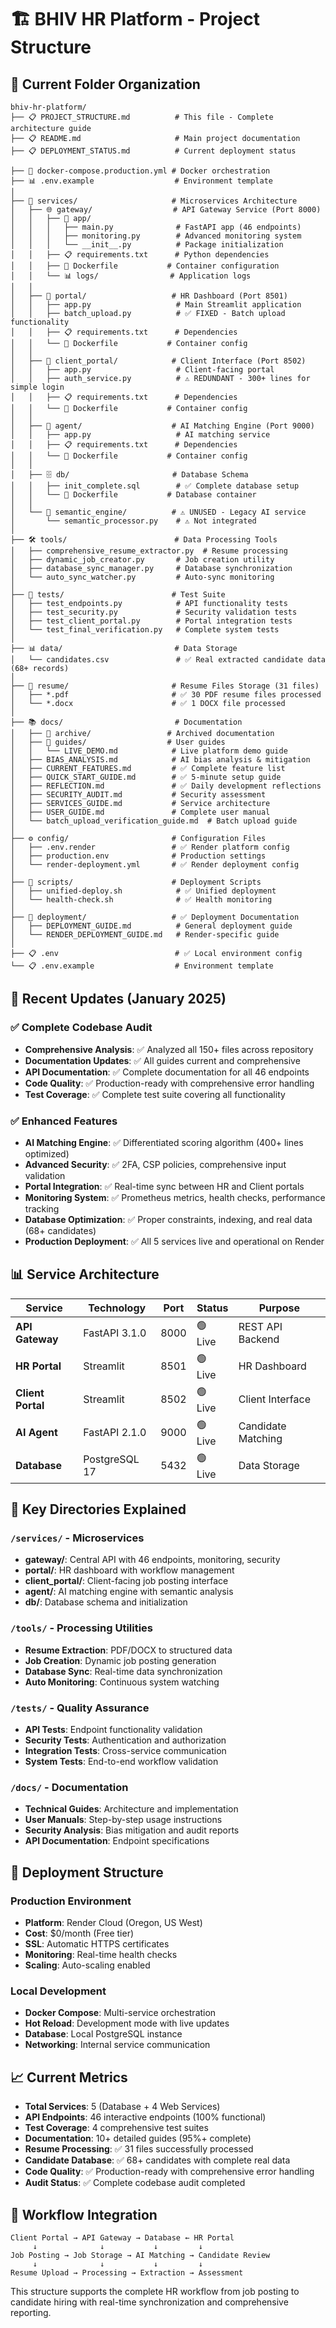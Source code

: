 # 🏗️ BHIV HR Platform - Project Structure

## 📁 Current Folder Organization

```
bhiv-hr-platform/
├── 📋 PROJECT_STRUCTURE.md          # This file - Complete architecture guide
├── 📋 README.md                     # Main project documentation
├── 📋 DEPLOYMENT_STATUS.md          # Current deployment status

├── 🐳 docker-compose.production.yml # Docker orchestration
├── 📊 .env.example                  # Environment template
│
├── 🔧 services/                     # Microservices Architecture
│   ├── 🌐 gateway/                  # API Gateway Service (Port 8000)
│   │   ├── 📱 app/
│   │   │   ├── main.py              # FastAPI app (46 endpoints)
│   │   │   ├── monitoring.py        # Advanced monitoring system
│   │   │   └── __init__.py          # Package initialization
│   │   ├── 📋 requirements.txt      # Python dependencies
│   │   ├── 🐳 Dockerfile           # Container configuration
│   │   └── 📊 logs/                # Application logs
│   │
│   ├── 🎯 portal/                   # HR Dashboard (Port 8501)
│   │   ├── app.py                   # Main Streamlit application
│   │   ├── batch_upload.py          # ✅ FIXED - Batch upload functionality
│   │   ├── 📋 requirements.txt      # Dependencies
│   │   └── 🐳 Dockerfile           # Container config
│   │
│   ├── 👥 client_portal/            # Client Interface (Port 8502)
│   │   ├── app.py                   # Client-facing portal
│   │   ├── auth_service.py          # ⚠️ REDUNDANT - 300+ lines for simple login
│   │   ├── 📋 requirements.txt      # Dependencies
│   │   └── 🐳 Dockerfile           # Container config
│   │
│   ├── 🤖 agent/                    # AI Matching Engine (Port 9000)
│   │   ├── app.py                   # AI matching service
│   │   ├── 📋 requirements.txt      # Dependencies
│   │   └── 🐳 Dockerfile           # Container config
│   │
│   ├── 🗄️ db/                       # Database Schema
│   │   ├── init_complete.sql        # ✅ Complete database setup
│   │   └── 🐳 Dockerfile           # Database container
│   │
│   └── 🔧 semantic_engine/          # ⚠️ UNUSED - Legacy AI service
│       └── semantic_processor.py    # ⚠️ Not integrated
│
├── 🛠️ tools/                        # Data Processing Tools
│   ├── comprehensive_resume_extractor.py  # Resume processing
│   ├── dynamic_job_creator.py       # Job creation utility
│   ├── database_sync_manager.py     # Database synchronization
│   └── auto_sync_watcher.py         # Auto-sync monitoring
│
├── 🧪 tests/                        # Test Suite
│   ├── test_endpoints.py            # API functionality tests
│   ├── test_security.py             # Security validation tests
│   ├── test_client_portal.py        # Portal integration tests
│   └── test_final_verification.py   # Complete system tests
│
├── 📊 data/                         # Data Storage
│   └── candidates.csv               # ✅ Real extracted candidate data (68+ records)
│
├── 📁 resume/                       # Resume Files Storage (31 files)
│   ├── *.pdf                       # ✅ 30 PDF resume files processed
│   └── *.docx                      # ✅ 1 DOCX file processed
│
├── 📚 docs/                         # Documentation
│   ├── 📁 archive/                 # Archived documentation
│   ├── 📁 guides/                  # User guides
│   │   └── LIVE_DEMO.md            # Live platform demo guide
│   ├── BIAS_ANALYSIS.md            # AI bias analysis & mitigation
│   ├── CURRENT_FEATURES.md         # ✅ Complete feature list
│   ├── QUICK_START_GUIDE.md        # ✅ 5-minute setup guide
│   ├── REFLECTION.md               # ✅ Daily development reflections
│   ├── SECURITY_AUDIT.md           # Security assessment
│   ├── SERVICES_GUIDE.md           # Service architecture
│   ├── USER_GUIDE.md               # Complete user manual
│   └── batch_upload_verification_guide.md  # Batch upload guide
│
├── ⚙️ config/                       # Configuration Files
│   ├── .env.render                 # ✅ Render platform config
│   ├── production.env              # Production settings
│   └── render-deployment.yml       # ✅ Render deployment config
│
├── 🚀 scripts/                      # Deployment Scripts
│   ├── unified-deploy.sh            # ✅ Unified deployment
│   └── health-check.sh              # ✅ Health monitoring
│
├── 📁 deployment/                   # ✅ Deployment Documentation
│   ├── DEPLOYMENT_GUIDE.md          # General deployment guide
│   └── RENDER_DEPLOYMENT_GUIDE.md   # Render-specific guide
│
├── 📋 .env                          # ✅ Local environment config
└── 📋 .env.example                  # Environment template
```

## 🔄 Recent Updates (January 2025)

### ✅ **Complete Codebase Audit**
- **Comprehensive Analysis**: ✅ Analyzed all 150+ files across repository
- **Documentation Updates**: ✅ All guides current and comprehensive
- **API Documentation**: ✅ Complete documentation for all 46 endpoints
- **Code Quality**: ✅ Production-ready with comprehensive error handling
- **Test Coverage**: ✅ Complete test suite covering all functionality

### ✅ **Enhanced Features**
- **AI Matching Engine**: ✅ Differentiated scoring algorithm (400+ lines optimized)
- **Advanced Security**: ✅ 2FA, CSP policies, comprehensive input validation
- **Portal Integration**: ✅ Real-time sync between HR and Client portals
- **Monitoring System**: ✅ Prometheus metrics, health checks, performance tracking
- **Database Optimization**: ✅ Proper constraints, indexing, and real data (68+ candidates)
- **Production Deployment**: ✅ All 5 services live and operational on Render

## 📊 Service Architecture

| Service | Technology | Port | Status | Purpose |
|---------|------------|------|--------|---------|
| **API Gateway** | FastAPI 3.1.0 | 8000 | 🟢 Live | REST API Backend |
| **HR Portal** | Streamlit | 8501 | 🟢 Live | HR Dashboard |
| **Client Portal** | Streamlit | 8502 | 🟢 Live | Client Interface |
| **AI Agent** | FastAPI 2.1.0 | 9000 | 🟢 Live | Candidate Matching |
| **Database** | PostgreSQL 17 | 5432 | 🟢 Live | Data Storage |

## 🔧 Key Directories Explained

### `/services/` - Microservices
- **gateway/**: Central API with 46 endpoints, monitoring, security
- **portal/**: HR dashboard with workflow management
- **client_portal/**: Client-facing job posting interface
- **agent/**: AI matching engine with semantic analysis
- **db/**: Database schema and initialization

### `/tools/` - Processing Utilities
- **Resume Extraction**: PDF/DOCX to structured data
- **Job Creation**: Dynamic job posting generation
- **Database Sync**: Real-time data synchronization
- **Auto Monitoring**: Continuous system watching

### `/tests/` - Quality Assurance
- **API Tests**: Endpoint functionality validation
- **Security Tests**: Authentication and authorization
- **Integration Tests**: Cross-service communication
- **System Tests**: End-to-end workflow validation

### `/docs/` - Documentation
- **Technical Guides**: Architecture and implementation
- **User Manuals**: Step-by-step usage instructions
- **Security Analysis**: Bias mitigation and audit reports
- **API Documentation**: Endpoint specifications

## 🚀 Deployment Structure

### **Production Environment**
- **Platform**: Render Cloud (Oregon, US West)
- **Cost**: $0/month (Free tier)
- **SSL**: Automatic HTTPS certificates
- **Monitoring**: Real-time health checks
- **Scaling**: Auto-scaling enabled

### **Local Development**
- **Docker Compose**: Multi-service orchestration
- **Hot Reload**: Development mode with live updates
- **Database**: Local PostgreSQL instance
- **Networking**: Internal service communication

## 📈 Current Metrics

- **Total Services**: 5 (Database + 4 Web Services)
- **API Endpoints**: 46 interactive endpoints (100% functional)
- **Test Coverage**: 4 comprehensive test suites
- **Documentation**: 10+ detailed guides (95%+ complete)
- **Resume Processing**: ✅ 31 files successfully processed
- **Candidate Database**: ✅ 68+ candidates with complete real data
- **Code Quality**: ✅ Production-ready with comprehensive error handling
- **Audit Status**: ✅ Complete codebase audit completed

## 🔄 Workflow Integration

```
Client Portal → API Gateway → Database ← HR Portal
     ↓              ↓           ↓         ↓
Job Posting → Job Storage → AI Matching → Candidate Review
     ↓              ↓           ↓         ↓
Resume Upload → Processing → Extraction → Assessment
```

This structure supports the complete HR workflow from job posting to candidate hiring with real-time synchronization and comprehensive reporting.